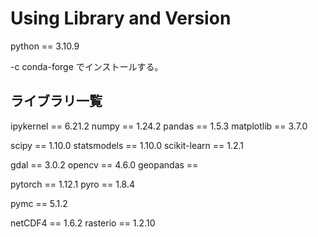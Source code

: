 # Using Library and Version
python        == 3.10.9

-c conda-forge でインストールする。

## ライブラリ一覧

ipykernel     == 6.21.2
numpy         == 1.24.2
pandas        == 1.5.3
matplotlib    == 3.7.0

scipy         == 1.10.0
statsmodels   == 1.10.0
scikit-learn  == 1.2.1

gdal          == 3.0.2
opencv        == 4.6.0
geopandas     ==

pytorch       == 1.12.1
pyro          == 1.8.4

pymc          == 5.1.2

netCDF4       == 1.6.2
rasterio      == 1.2.10
